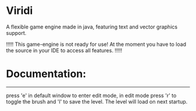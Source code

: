# Viridi
A flexible game engine made in java, featuring text and vector graphics support.



!!!!!
This game-engine is not ready for use! At the moment you have to load the source in your IDE to access all features.
!!!!!

<h1>Documentation:</h1>
<hr \>
press 'e' in default window to enter edit mode, in edit mode press 'r' to toggle the brush and 'l' to save the level. The level will load on next startup.

